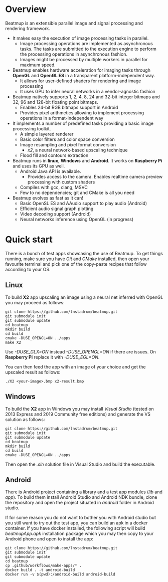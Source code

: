 # Overview

Beatmup is an extensible parallel image and signal processing and rendering framework.

* It makes easy the execution of image processing tasks in parallel.
  - Image processing operations are implemented as asynchronous tasks. The tasks are submitted to the execution engine to perform the processing operations in asynchronous fashion.
  - Images might be processed by multiple workers in parallel for maximum speed.
* Beatmup enables hardware acceleration for imaging tasks through **OpenGL** and **OpenGL ES** in a transparent platform-independent way.
  - It allows for user-defined shaders for rendering and image processing
  - It uses GPU to infer neural networks in a vendor-agnostic fashion
* Beatmup natively supports 1, 2, 4, 8, 24 and 32-bit integer bitmaps and 32, 96 and 128-bit floating point bitmaps.
  - Enables 24-bit RGB bitmaps support in Android
  - Provides pixel arithmetics allowing to implement processing operations in a format-independent way
* It implements a number of predefined tasks providing a basic image processing toolkit.
  - A simple layered renderer
  - Basic color filters and color space conversion
  - Image resampling and pixel format conversion
    * _x2_, a neural network-based upscaling technique
  - Flood fill and contours extraction
* Beatmup runs in **linux**, **Windows** and **Android**. It works on **Raspberry Pi** and uses its GPU as well.
  - Android Java API is available.
    * Provides access to the camera. Enables realtime camera preview processing with custom shaders
  - Compiles with gcc, clang, MSVC
  - Few to no dependencies; git and CMake is all you need
* Beatmup evolves as fast as it can!
  - Basic OpenSL ES and AAudio support to play audio (Android)
  - Efficient audio signal graph plotting
  - Video decoding support (Android)
  - Neural networks inference using OpenGL (in progress)
  
# Quick start

There is a bunch of test apps showcasing the use of Beatmup. To get things running, make sure you have *Git* and *CMake* installed, then open your favourite terminal and pick one of the copy-paste recipes that follow according to your OS.

## Linux

To build **X2** app upscaling an image using a neural net inferred with OpenGL you may proceed as follows:

    git clone https://github.com/lnstadrum/beatmup.git
    git submodule init
    git submodule update
    cd beatmup
    mkdir build
    cd build
    cmake -DUSE_OPENGL=ON ../apps
    make X2

Use *-DUSE_GLX=ON* instead *-DUSE_OPENGL=ON* if there are issues. On **Raspberry Pi** replace it with *-DUSE_EGL=ON*.

You can then feed the app with an image of your choice and get the upscaled result as follows:

    ./X2 <your-image>.bmp x2-result.bmp

## Windows

To build the **X2** app in Windows you may install *Visual Studio* (tested on 2013 Express and 2019 Community free editions) and generate the VS solution as follows:

    git clone https://github.com/lnstadrum/beatmup.git
    git submodule init
    git submodule update
    cd beatmup
    mkdir build
    cd build
    cmake -DUSE_OPENGL=ON ../apps

Then open the *.sln* solution file in Visual Studio and build the executable.

## Android

There is Android project containing a library and a test app modules (*lib* and *app*). To build them install Android Studio and Android NDK bundle, clone the repository and open the project situated in *android* folder in Android studio.

If for some reason you do not want to bother you with Android studio but you still want to try out the test app, you can build an apk in a docker container. If you have docker installed, the following script will build *beatmupApp.apk* installation package which you may then copy to your Android phone and open to install the app:

    git clone https://github.com/lnstadrum/beatmup.git
    git submodule init
    git submodule update
    cd beatmup
    cp .github/workflows/make-apps/* .
    docker build . -t android-build
    docker run -v $(pwd):/android-build android-build

